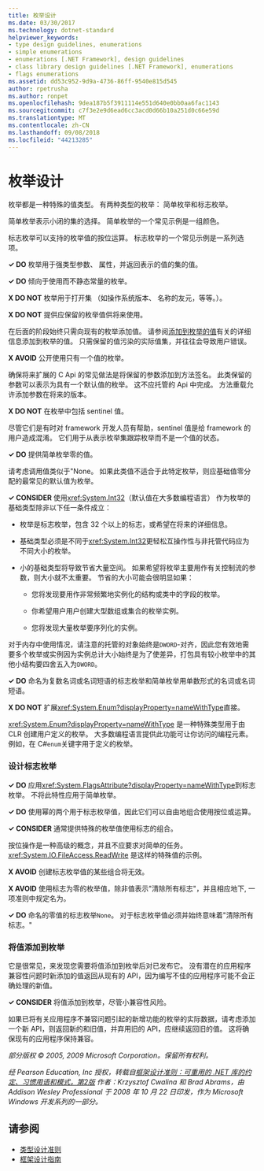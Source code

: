 ```yaml
---
title: 枚举设计
ms.date: 03/30/2017
ms.technology: dotnet-standard
helpviewer_keywords:
- type design guidelines, enumerations
- simple enumerations
- enumerations [.NET Framework], design guidelines
- class library design guidelines [.NET Framework], enumerations
- flags enumerations
ms.assetid: dd53c952-9d9a-4736-86ff-9540e815d545
author: rpetrusha
ms.author: ronpet
ms.openlocfilehash: 9dea187b5f3911114e551d640e0bb0aa6fac1143
ms.sourcegitcommit: c7f3e2e9d6ead6cc3acd0d66b10a251d0c66e59d
ms.translationtype: MT
ms.contentlocale: zh-CN
ms.lasthandoff: 09/08/2018
ms.locfileid: "44213285"
---
```

# <a name="enum-design"></a>枚举设计
枚举都是一种特殊的值类型。 有两种类型的枚举： 简单枚举和标志枚举。  
  
 简单枚举表示小闭的集的选择。 简单枚举的一个常见示例是一组颜色。  
  
 标志枚举可以支持的枚举值的按位运算。 标志枚举的一个常见示例是一系列选项。  
  
 **✓ DO** 枚举用于强类型参数、 属性，并返回表示的值的集的值。  
  
 **✓ DO** 倾向于使用而不静态常量的枚举。  
  
 **X DO NOT** 枚举用于打开集 （如操作系统版本、 名称的友元，等等。）。  
  
 **X DO NOT** 提供应保留的枚举值供将来使用。  
  
 在后面的阶段始终只需向现有的枚举添加值。 请参阅[添加到枚举的值](#add_value)有关的详细信息添加到枚举的值。 只需保留的值污染的实际值集，并往往会导致用户错误。  
  
 **X AVOID** 公开使用只有一个值的枚举。  
  
 确保将来扩展的 C Api 的常见做法是将保留的参数添加到方法签名。 此类保留的参数可以表示为具有一个默认值的枚举。 这不应托管的 Api 中完成。 方法重载允许添加参数在将来的版本。  
  
 **X DO NOT** 在枚举中包括 sentinel 值。  
  
 尽管它们是有时对 framework 开发人员有帮助，sentinel 值是给 framework 的用户造成混淆。 它们用于从表示枚举集跟踪枚举而不是一个值的状态。  
  
 **✓ DO** 提供简单枚举零的值。  
  
 请考虑调用值类似于"None。 如果此类值不适合于此特定枚举，则应基础值零分配的最常见的默认值为枚举。  
  
 **✓ CONSIDER** 使用<xref:System.Int32>（默认值在大多数编程语言） 作为枚举的基础类型除非以下任一条件成立：  
  
-   枚举是标志枚举，包含 32 个以上的标志，或希望在将来的详细信息。  
  
-   基础类型必须是不同于<xref:System.Int32>更轻松互操作性与非托管代码应为不同大小的枚举。  
  
-   小的基础类型将导致节省大量空间。 如果希望将枚举主要用作有关控制流的参数，则大小就不太重要。 节省的大小可能会很明显如果：  
  
    -   您将发现要用作非常频繁地实例化的结构或类中的字段的枚举。  
  
    -   你希望用户用户创建大型数组或集合的枚举实例。  
  
    -   您将发现大量枚举要序列化的实例。  
  
 对于内存中使用情况，请注意的托管的对象始终是`DWORD`-对齐，因此您有效地需要多个枚举或实例因为实例总计大小始终是为了使差异，打包具有较小枚举中的其他小结构要四舍五入为`DWORD`。  
  
 **✓ DO** 命名为复数名词或名词短语的标志枚举和简单枚举用单数形式的名词或名词短语。  
  
 **X DO NOT** 扩展<xref:System.Enum?displayProperty=nameWithType>直接。  
  
 <xref:System.Enum?displayProperty=nameWithType> 是一种特殊类型用于由 CLR 创建用户定义的枚举。 大多数编程语言提供此功能可让你访问的编程元素。 例如，在 C#`enum`关键字用于定义的枚举。  
  
<a name="design"></a>   
### <a name="designing-flag-enums"></a>设计标志枚举  
 **✓ DO** 应用<xref:System.FlagsAttribute?displayProperty=nameWithType>到标志枚举。 不将此特性应用于简单枚举。  
  
 **✓ DO** 使用幂的两个用于标志枚举值，因此它们可以自由地组合使用按位或运算。  
  
 **✓ CONSIDER** 通常提供特殊的枚举值使用标志的组合。  
  
 按位操作是一种高级的概念，并且不应要求对简单的任务。 <xref:System.IO.FileAccess.ReadWrite> 是这样的特殊值的示例。  
  
 **X AVOID** 创建标志枚举值的某些组合将无效。  
  
 **X AVOID** 使用标志为零的枚举值，除非值表示"清除所有标志"，并且相应地下, 一项准则中规定名为。  
  
 **✓ DO** 命名的零值的标志枚举`None`。 对于标志枚举值必须并始终意味着"清除所有标志。"  
  
<a name="add_value"></a>   
### <a name="adding-value-to-enums"></a>将值添加到枚举  
 它是很常见，来发现您需要将值添加到枚举后对已发布它。 没有潜在的应用程序兼容性问题时新添加的值返回从现有的 API，因为编写不佳的应用程序可能不会正确处理的新值。  
  
 **✓ CONSIDER** 将值添加到枚举，尽管小兼容性风险。  
  
 如果已将有关应用程序不兼容问题引起的新增功能的枚举的实际数据，请考虑添加一个新 API，则返回新的和旧值，并弃用旧的 API，应继续返回旧的值。 这将确保现有的应用程序保持兼容。  
  
 *部分版权 © 2005, 2009 Microsoft Corporation。保留所有权利。*  
  
 *经 Pearson Education, Inc 授权，转载自[框架设计准则：可重用的 .NET 库的约定、习惯用语和模式，第2版](https://www.informit.com/store/framework-design-guidelines-conventions-idioms-and-9780321545619) 作者：Krzysztof Cwalina 和 Brad Abrams，由 Addison Wesley Professional 于 2008 年 10 月 22 日印发，作为 Microsoft Windows 开发系列的一部分。*  
  
## <a name="see-also"></a>请参阅

- [类型设计准则](../../../docs/standard/design-guidelines/type.md)  
- [框架设计指南](../../../docs/standard/design-guidelines/index.md)
